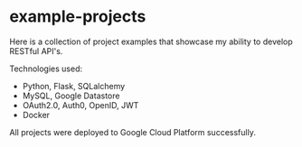 # example-projects

Here is a collection of project examples that showcase my ability to develop RESTful API's.

Technologies used:
- Python, Flask, SQLalchemy
- MySQL, Google Datastore
- OAuth2.0, Auth0, OpenID, JWT
- Docker

All projects were deployed to Google Cloud Platform successfully. 
